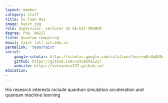 ```yaml
---
layout: member
category: staff
title: Vu Tuan Hai
image: haivt.jpg
role: Supervisor, Lecturer at SE-UIT-VNUHCM
degree: PhD, NAIST
field: Quantum computing
email: haivt [at] uit.edu.vn
permalink: 'team/haivt'
social:
    google-scholar: https://scholar.google.com/citations?user=qKn4qSUAAAAJ&hl=en
    github: https://github.com/vutuanhai237
    website: https://vutuanhai237.github.io/
education:
- 
---
```

His research interests include quantum simulation acceleration and quantum machine learning
